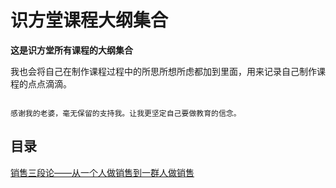 # 识方堂课程大纲集合

**这是识方堂所有课程的大纲集合**


我也会将自己在制作课程过程中的所思所想所虑都加到里面，用来记录自己制作课程的点点滴滴。

```

感谢我的老婆，毫无保留的支持我。让我更坚定自己要做教育的信念。
```



## 目录

[销售三段论——从一个人做销售到一群人做销售](/docs/门店销售三段论.md)
